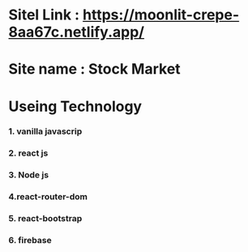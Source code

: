 # Sitel Link : https://moonlit-crepe-8aa67c.netlify.app/
# Site name : Stock Market
# Useing Technology
### 1. vanilla javascrip
### 2. react js
### 3. Node js
### 4.react-router-dom
### 5. react-bootstrap
### 6. firebase
